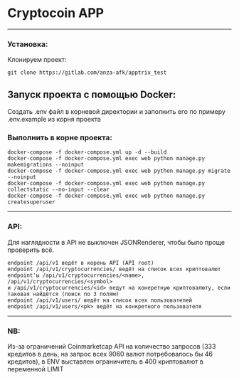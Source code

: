 # Cryptocoin APP
____
### Установка:

Клонируем проект:

    git clone https://gitlab.com/anza-afk/apptrix_test

## Запуск проекта с помощью Docker:

Создать .env файл в корневой директории и заполнить его по примеру .env.example из корня проекта

### Выполнить в корне проекта:

    docker-compose -f docker-compose.yml up -d --build
    docker-compose -f docker-compose.yml exec web python manage.py makemigrations --noinput
    docker-compose -f docker-compose.yml exec web python manage.py migrate --noinput
    docker-compose -f docker-compose.yml exec web python manage.py collectstatic --no-input --clear
    docker-compose -f docker-compose.yml exec web python manage.py createsuperuser

____ 
### API:

Для наглядности в API не выключен JSONRenderer, чтобы было проще проверить всё.  

    endpoint /api/v1 ведёт в корень API (API root)  
    endpoint /api/v1/cryptocurrencies/ ведёт на список всех криптовалют  
    endpoint'ы /api/v1/cryptocurrencies/<name>, /api/v1/cryptocurrencies/<symbol>  
    и /api/v1/cryptocurrencies/<id> ведут на конеретную криптовалюту, если таковая найдётся (поиск по 3 полям)  
    endpoint /api/v1/users/ ведёт на список всех пользователей  
    endpoint /api/v1/users/<pk> ведёт на конкретного пользователя  

____
### NB:
Из-за ограничений Coinmarketcap API на количество запросов (333 кредитов в день, на запрос всех 9060 валют потребовалось бы 46 кредитов), в ENV выставлен ограничитель в 400 криптовалют в переменной LIMIT
